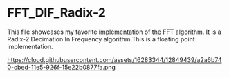 # FFT_DIF_Radix-2
This file showcases my favorite implementation of the FFT algorithm. It is a Radix-2 Decimation In Frequency algorithm.This is a floating point implementation.

https://cloud.githubusercontent.com/assets/16283344/12849439/a2a6b740-cbed-11e5-926f-15e22b0877fa.png
